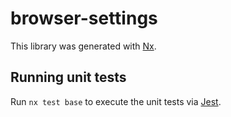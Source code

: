 # browser-settings

This library was generated with [Nx](https://nx.dev).

## Running unit tests

Run `nx test base` to execute the unit tests via [Jest](https://jestjs.io).
